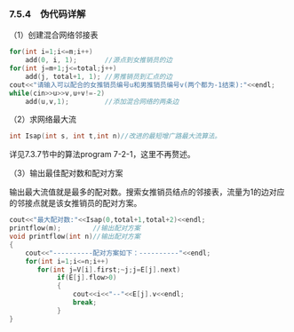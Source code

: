 ### 7.5.4　伪代码详解

（1）创建混合网络邻接表

```c
for(int i=1;i<=m;i++)
    add(0, i, 1);       //源点到女推销员的边
for(int j=m+1;j<=total;j++)
    add(j, total+1, 1); //男推销员到汇点的边
cout<<"请输入可以配合的女推销员编号u和男推销员编号v(两个都为-1结束):"<<endl; 
while(cin>>u>>v,u+v!=-2) 
    add(u,v,1);         //添加混合网络的两条边
```

（2）求网络最大流

```c
int Isap(int s, int t,int n)//改进的最短增广路最大流算法。
```

详见7.3.7节中的算法program 7-2-1，这里不再赘述。

（3）输出最佳配对数和配对方案

输出最大流值就是最多的配对数。搜索女推销员结点的邻接表，流量为1的边对应的邻接点就是该女推销员的配对方案。

```c
cout<<"最大配对数:"<<Isap(0,total+1,total+2)<<endl; 
printflow(m);        //输出配对方案
void printflow(int n)//输出配对方案
{
    cout<<"----------配对方案如下：----------"<<endl; 
    for(int i=1;i<=n;i++)
       for(int j=V[i].first;~j;j=E[j].next) 
            if(E[j].flow>0) 
            {
                cout<<i<<"--"<<E[j].v<<endl; 
                break; 
            }
}
```

